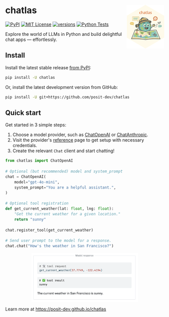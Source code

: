 # chatlas <a href="https://posit-dev.github.io/chatlas"><img src="docs/logos/hex/logo.png" align="right" height="138" alt="chatlas website" /></a>

<p>
<!-- badges start -->
<a href="https://pypi.org/project/chatlas/"><img alt="PyPI" src="https://img.shields.io/pypi/v/chatlas?logo=python&logoColor=white&color=orange"></a>
<a href="https://choosealicense.com/licenses/mit/"><img src="https://img.shields.io/badge/License-MIT-blue.svg" alt="MIT License"></a>
<a href="https://github.com/posit-dev/chatlas"><img src="https://img.shields.io/pypi/pyversions/chatlas.svg" alt="versions"></a>
<a href="https://github.com/posit-dev/chatlas"><img src="https://github.com/posit-dev/chatlas/actions/workflows/test.yml/badge.svg?branch=main" alt="Python Tests"></a>
<!-- badges end -->
</p>

Explore the world of LLMs in Python and build delightful chat apps — effortlessly.

## Install

Install the latest stable release [from PyPI](https://pypi.org/project/chatlas/):

```bash
pip install -U chatlas
```

Or, install the latest development version from GitHub:

```bash
pip install -U git+https://github.com/posit-dev/chatlas
```

## Quick start

Get started in 3 simple steps:

1. Choose a model provider, such as [ChatOpenAI](https://posit-dev.github.io/chatlas/reference/ChatOpenAI.html) or [ChatAnthropic](https://posit-dev.github.io/chatlas/reference/ChatAnthropic.html).
2. Visit the provider's [reference](https://posit-dev.github.io/chatlas/reference) page to get setup with necessary credentials.
3. Create the relevant `Chat` client and start chatting!

```python
from chatlas import ChatOpenAI

# Optional (but recommended) model and system_prompt
chat = ChatOpenAI(
    model="gpt-4o-mini",
    system_prompt="You are a helpful assistant.",
)

# Optional tool registration
def get_current_weather(lat: float, lng: float):
    "Get the current weather for a given location."
    return "sunny"

chat.register_tool(get_current_weather)

# Send user prompt to the model for a response.
chat.chat("How's the weather in San Francisco?")
```


<img src="docs/images/chatlas-hello.png" alt="Model response output to the user query: 'How's the weather in San Francisco?'" width="67%" style="display: block; margin-left: auto; margin-right: auto">


Learn more at <https://posit-dev.github.io/chatlas>